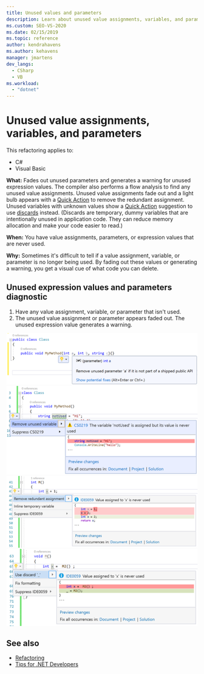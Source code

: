 ```yaml
---
title: Unused values and parameters
description: Learn about unused value assignments, variables, and parameters and how they appear in the code editor in Visual Studio.
ms.custom: SEO-VS-2020
ms.date: 02/15/2019
ms.topic: reference
author: kendrahavens
ms.author: kehavens
manager: jmartens
dev_langs:
  - CSharp
  - VB
ms.workload:
  - "dotnet"
---
```

# Unused value assignments, variables, and parameters

This refactoring applies to:

- C#
- Visual Basic

**What:** Fades out unused parameters and generates a warning for unused expression values. The compiler also performs a flow analysis to find any unused value assignments. Unused value assignments fade out and a light bulb appears with a [Quick Action](../quick-actions.md) to remove the redundant assignment. Unused variables with unknown values show a [Quick Action](../quick-actions.md) suggestion to use [discards](/dotnet/csharp/discards) instead. (Discards are temporary, dummy variables that are intentionally unused in application code. They can reduce memory allocation and make your code easier to read.)

**When:** You have value assignments, parameters, or expression values that are never used.

**Why:** Sometimes it's difficult to tell if a value assignment, variable, or parameter is no longer being used. By fading out these values or generating a warning, you get a visual cue of what code you can delete.

## Unused expression values and parameters diagnostic

1. Have any value assignment, variable, or parameter that isn't used.
2. The unused value assignment or parameter appears faded out. The unused expression value generates a warning.

  ![Unused parameter](media/unused-parameter.png)
  ![Unused value](media/unused-value.png)
  ![Unused value assignment](media/unused-value-assignment.png)
  ![Unused value discard](media/unused-value-discard.png)

## See also

- [Refactoring](../refactoring-in-visual-studio.md)
- [Tips for .NET Developers](../csharp-developer-productivity.md)
